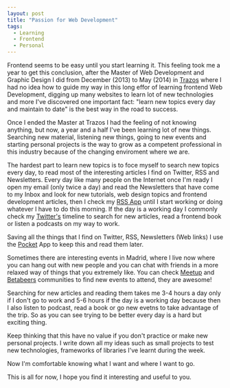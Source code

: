 ```yaml
---
layout: post
title: "Passion for Web Development"
tags:
  - Learning
  - Frontend
  - Personal
---
```


Frontend seems to be easy until you start learning it. This feeling took me a year to get this conclusion, after the Master of Web Development and Graphic Design I did from December (2013) to May (2014) in [Trazos](/2016/02/28/my-interest-in-web-development/) where I had no idea how to guide my way in this long effor of learning frontend Web Development, digging up many websites to learn lot of new technologies and more I've discovered one important fact: "learn new topics every day and maintain to date" is the best way in the road to success.

Once I ended the Master at Trazos I had the feeling of not knowing anything, but now, a year and a half I've been learning lot of new things. Searching new material, listening new things, going to new events and starting personal projects is the way to grow as a competent professional in this industry because of the changing enviroment where we are.

The hardest part to learn new topics is to foce myself to search new topics every day, to read most of the interesting articles I find on Twitter, RSS and Newsletters. Every day like many people on the Internet once I'm ready I open my email (only twice a day) and read the Newsletters that have come to my Inbox and look for new tutorials, web design topics and frontend development articles, then I check my <a href="http://feedly.com/" target="_blank">RSS App</a> until I start working or doing whatever I have to do this morning. If the day is a working day I commonly check my <a href="{{ site.twitter }}/lists/web-development" target="_blank">Twitter's</a> timeline to search for new articles, read a frontend book or listen a podcasts on my way to work.

Saving all the things that I find on Twitter, RSS, Newsletters (Web links) I use the <a href="https://getpocket.com" target="_blank">Pocket</a> App to keep this and read them later.

Sometimes there are interesting events in Madrid, where I live now where you can hang out with new people and you can chat with friends in a more relaxed way of things that you extremely like. You can check <a href="http://www.meetup.com/" target="_blank">Meetup</a> and <a href="https://betabeers.com/" target="_blank">Betabeers</a> communities to find new events to attend, they are awesome!

Searching for new articles and reading them takes me 3-4 hours a day only if I don't go to work and 5-6 hours if the day is a working day because then I also listen to podcast, read a book or go new evetns to take advantage of the trip. So as you can see trying to be better every day is a hard but exciting thing.

Keep thinking that this have no value if you don't practice or make new personal projects. I write down all my ideas such as small projects to test new technologies, frameworks of libraries I've learnt during the week.

Now I'm comfortable knowing what I want and where I want to go.

This is all for now, I hope you find it interesting and useful to you.
